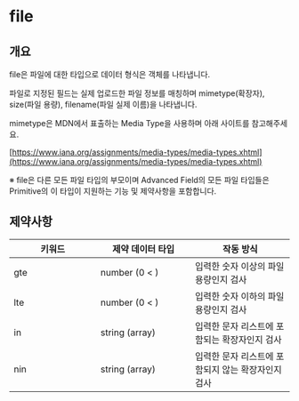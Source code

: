 # file

## 개요

file은 파일에 대한 타입으로 데이터 형식은 객체를 나타냅니다.

파일로 지정된 필드는 실제 업로드한 파일 정보를 매칭하며 mimetype(확장자), size(파일 용량), filename(파일 실제 이름)을 나타냅니다.

mimetype은 MDN에서 표출하는 Media Type을 사용하며 아래 사이트를 참고해주세요.

[https://www.iana.org/assignments/media-types/media-types.xhtml](https://www.iana.org/assignments/media-types/media-types.xhtml)

※ file은 다른 모든 파일 타입의 부모이며 Advanced Field의 모든 파일 타입들은 Primitive의 이 타입이 지원하는 기능 및 제약사항을 포함합니다.

## 제약사항

<table><thead><tr><th width="140">키워드</th><th width="154">제약 데이터 타입</th><th>작동 방식</th></tr></thead><tbody><tr><td>gte</td><td>number (0 &#x3C; )</td><td>입력한 숫자 이상의 파일 용량인지 검사</td></tr><tr><td>lte</td><td>number (0 &#x3C; )</td><td>입력한 숫자 이하의 파일 용량인지 검사</td></tr><tr><td>in</td><td>string (array)</td><td>입력한 문자 리스트에 포함되는 확장자인지 검사</td></tr><tr><td>nin</td><td>string (array)</td><td>입력한 문자 리스트에 포함되지 않는 확장자인지 검사</td></tr></tbody></table>
